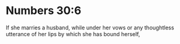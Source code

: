 # Numbers 30:6

If she marries a husband, while under her vows or any thoughtless utterance of her lips by which she has bound herself,
